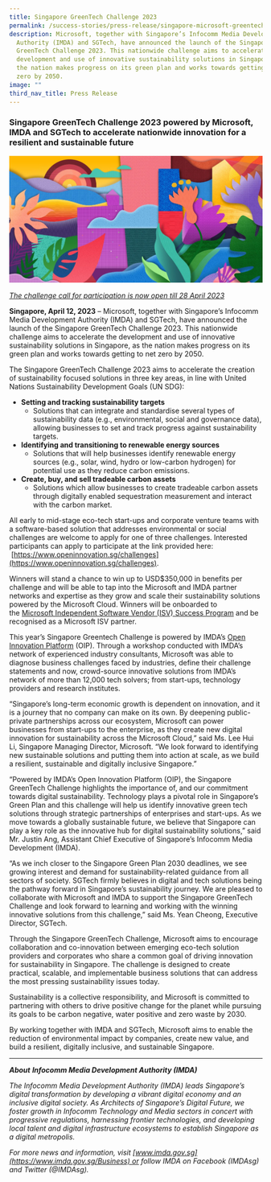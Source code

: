 ```yaml
---
title: Singapore GreenTech Challenge 2023
permalink: /success-stories/press-release/singapore-microsoft-greentech-challenge-2023/
description: Microsoft, together with Singapore’s Infocomm Media Development
  Authority (IMDA) and SGTech, have announced the launch of the Singapore
  GreenTech Challenge 2023. This nationwide challenge aims to accelerate the
  development and use of innovative sustainability solutions in Singapore, as
  the nation makes progress on its green plan and works towards getting to net
  zero by 2050.
image: ""
third_nav_title: Press Release
---
```

### Singapore GreenTech Challenge 2023 powered by Microsoft, IMDA and SGTech to accelerate nationwide innovation for a resilient and sustainable future

![Singapore GreenTech Challenge 2023](/images/Success%20stories/singapore%20greentech%20challenge%202023.jpg)

[_The challenge call for participation is now open till 28 April 2023_](https://www.openinnovation.sg/challenges)

**Singapore, April 12, 2023** – Microsoft, together with Singapore’s Infocomm Media Development Authority (IMDA) and SGTech, have announced the launch of the Singapore GreenTech Challenge 2023. This nationwide challenge aims to accelerate the development and use of innovative sustainability solutions in Singapore, as the nation makes progress on its green plan and works towards getting to net zero by 2050.

The Singapore GreenTech Challenge 2023 aims to accelerate the creation of sustainability focused solutions in three key areas, in line with United Nations Sustainability Development Goals (UN SDG):
*   **Setting and tracking sustainability targets**
	*    Solutions that can integrate and standardise several types of sustainability data (e.g., environmental, social and governance data), allowing businesses to set and track progress against sustainability targets.
*   **Identifying and transitioning to renewable energy sources**
    *   Solutions that will help businesses identify renewable energy sources (e.g., solar, wind, hydro or low-carbon hydrogen) for potential use as they reduce carbon emissions.
*   **Create, buy, and sell tradeable carbon assets**
    *   Solutions which allow businesses to create tradeable carbon assets through digitally enabled sequestration measurement and interact with the carbon market.

All early to mid-stage eco-tech start-ups and corporate venture teams with a software-based solution that addresses environmental or social challenges are welcome to apply for one of three challenges. Interested participants can apply to participate at the link provided here:  [https://www.openinnovation.sg/challenges](https://www.openinnovation.sg/challenges).

Winners will stand a chance to win up to USD$350,000 in benefits per challenge and will be able to tap into the Microsoft and IMDA partner networks and expertise as they grow and scale their sustainability solutions powered by the Microsoft Cloud. Winners will be onboarded to the [Microsoft Independent Software Vendor (ISV) Success Program](https://www.microsoft.com/en-us/isv/program-benefits) and be recognised as a Microsoft ISV partner.

This year’s Singapore Greentech Challenge is powered by IMDA’s [Open Innovation Platform](https://www.imda.gov.sg/How-We-Can-Help/open-innovation-platform) (OIP). Through a workshop conducted with IMDA’s network of experienced industry consultants, Microsoft was able to diagnose business challenges faced by industries, define their challenge statements and now, crowd-source innovative solutions from IMDA’s network of more than 12,000 tech solvers; from start-ups, technology providers and research institutes.

“Singapore’s long-term economic growth is dependent on innovation, and it is a journey that no company can make on its own. By deepening public-private partnerships across our ecosystem, Microsoft can power businesses from start-ups to the enterprise, as they create new digital innovation for sustainability across the Microsoft Cloud,” said Ms. Lee Hui Li, Singapore Managing Director, Microsoft. “We look forward to identifying new sustainable solutions and putting them into action at scale, as we build a resilient, sustainable and digitally inclusive Singapore.”

“Powered by IMDA’s Open Innovation Platform (OIP), the Singapore GreenTech Challenge highlights the importance of, and our commitment towards digital sustainability. Technology plays a pivotal role in Singapore’s Green Plan and this challenge will help us identify innovative green tech solutions through strategic partnerships of enterprises and start-ups. As we move towards a globally sustainable future, we believe that Singapore can play a key role as the innovative hub for digital sustainability solutions,” said Mr. Justin Ang, Assistant Chief Executive of Singapore’s Infocomm Media Development (IMDA).

“As we inch closer to the Singapore Green Plan 2030 deadlines, we see growing interest and demand for sustainability-related guidance from all sectors of society. SGTech firmly believes in digital and tech solutions being the pathway forward in Singapore’s sustainability journey. We are pleased to collaborate with Microsoft and IMDA to support the Singapore GreenTech Challenge and look forward to learning and working with the winning innovative solutions from this challenge,” said Ms. Yean Cheong, Executive Director, SGTech.

Through the Singapore GreenTech Challenge, Microsoft aims to encourage collaboration and co-innovation between emerging eco-tech solution providers and corporates who share a common goal of driving innovation for sustainability in Singapore. The challenge is designed to create practical, scalable, and implementable business solutions that can address the most pressing sustainability issues today.

Sustainability is a collective responsibility, and Microsoft is committed to partnering with others to drive positive change for the planet while pursuing its goals to be carbon negative, water positive and zero waste by 2030.

By working together with IMDA and SGTech, Microsoft aims to enable the reduction of environmental impact by companies, create new value, and build a resilient, digitally inclusive, and sustainable Singapore.

***
**_About_** **_Infocomm Media Development Authority (IMDA)_**

_The Infocomm Media Development Authority (IMDA) leads Singapore’s digital transformation by developing a vibrant digital economy and an inclusive digital society. As Architects of Singapore’s Digital Future, we foster growth in Infocomm Technology and Media sectors in concert with progressive regulations, harnessing frontier technologies, and developing local talent and digital infrastructure ecosystems to establish Singapore as a digital metropolis._

_For more news and information, visit [www.imda.gov.sg](https://www.imda.gov.sg/Business) or follow IMDA on Facebook (IMDAsg) and Twitter (@IMDAsg)._